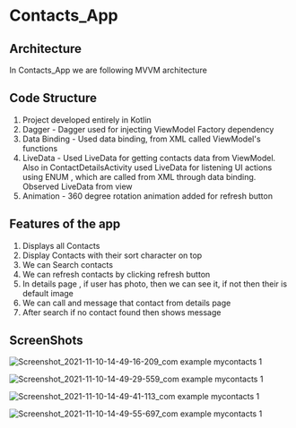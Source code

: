 # Contacts_App

## Architecture
In Contacts_App we are following MVVM architecture

## Code Structure
1) Project developed entirely in Kotlin
2) Dagger -
    Dagger used for injecting ViewModel Factory dependency
3) Data Binding -
    Used data binding, from XML called ViewModel's functions
4) LiveData -
    Used LiveData for getting contacts data from ViewModel.
    Also in ContactDetailsActivity used LiveData for listening UI actions using ENUM ,
    which are called from XML through data binding.
    Observed LiveData from view
5) Animation -
    360 degree rotation animation added for refresh button

## Features of the app
1) Displays all Contacts
2) Display Contacts with their sort character on top
3) We can Search contacts
4) We can refresh contacts by clicking refresh button
5) In details page , if user has photo, then we can see it, if not then their is default image
6) We can call and message that contact from details page
7) After search if no contact found then shows message

## ScreenShots
![Screenshot_2021-11-10-14-49-16-209_com example mycontacts 1](https://user-images.githubusercontent.com/39364582/141089452-72627755-cd2d-4cef-b576-31ef7283f9b8.jpg)

![Screenshot_2021-11-10-14-49-29-559_com example mycontacts 1](https://user-images.githubusercontent.com/39364582/141089544-04c7c8c5-ece4-45a2-b310-b35ccb6c0c2c.jpg)

![Screenshot_2021-11-10-14-49-41-113_com example mycontacts 1](https://user-images.githubusercontent.com/39364582/141089647-aa7a656c-3da1-4894-846a-b86c8c540d5c.jpg)

![Screenshot_2021-11-10-14-49-55-697_com example mycontacts 1](https://user-images.githubusercontent.com/39364582/141089719-25ad32c9-380a-4f63-8a44-3c1d452939aa.jpg)
